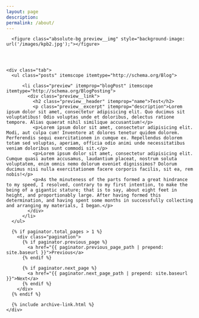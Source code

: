 ```yaml
---
layout: page
description:
permalink: /about/
---
```


<section class="previews">
  <div>

      <figure class="absolute-bg preview__img" style="background-image: url('/images/kpb2.jpg');"></figure>

  </div>

  <div>
    <header>
    </header>

    <div class="tab">
      <ul class="posts" itemscope itemtype="http://schema.org/Blog">

          <li class="preview" itemprop="blogPost" itemscope itemtype="http://schema.org/BlogPosting">
            <div class="preview__link">
              <h2 class="preview__header" itemprop="name">Test</h2>
              <p class="preview__excerpt" itemprop="description">Lorem ipsum dolor sit amet, consectetur adipisicing elit. Quo ducimus sit voluptatibus! Odio voluptas unde et doloribus, delectus ratione tempore. Alias quaerat nihil similique accusantium!</p>
              <p>Lorem ipsum dolor sit amet, consectetur adipisicing elit. Modi, aut culpa cum! Inventore at dolores tenetur quidem dolorem. Perferendis sequi exercitationem in cumque ex. Repellendus dolorem totam sed voluptas, aperiam, officia odio animi unde necessitatibus veniam doloribus sunt commodi sit.</p>
              <p>Lorem ipsum dolor sit amet, consectetur adipisicing elit. Cumque quasi autem accusamus, laudantium placeat, nostrum soluta voluptatem, enim omnis nemo dolorum eveniet dignissimos? Dolorum ducimus nisi nulla exercitationem facere corporis facilis, sit ea, rem nobis!</p>
              <p>As the minuteness of the parts formed a great hindrance to my speed, I resolved, contrary to my first intention, to make the being of a gigantic stature; that is to say, about eight feet in height, and proportionably large. After having formed this determination, and having spent some months in successfully collecting and arranging my materials, I began.</p>
            </div>
          </li>
      </ul>

      {% if paginator.total_pages > 1 %}
        <div class="pagination">
          {% if paginator.previous_page %}
            <a href="{{ paginator.previous_page_path | prepend: site.baseurl }}">Previous</a>
          {% endif %}

          {% if paginator.next_page %}
            <a href="{{ paginator.next_page_path | prepend: site.baseurl }}">Next</a>
          {% endif %}
        </div>
      {% endif %}

      {% include archive-link.html %}
    </div>


  </div>

</section>
